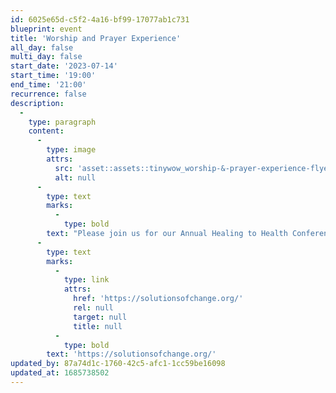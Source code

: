 ```yaml
---
id: 6025e65d-c5f2-4a16-bf99-17077ab1c731
blueprint: event
title: 'Worship and Prayer Experience'
all_day: false
multi_day: false
start_date: '2023-07-14'
start_time: '19:00'
end_time: '21:00'
recurrence: false
description:
  -
    type: paragraph
    content:
      -
        type: image
        attrs:
          src: 'asset::assets::tinywow_worship-&-prayer-experience-flyer-0525---updated_25455194_1.jpg'
          alt: null
      -
        type: text
        marks:
          -
            type: bold
        text: "Please join us for our Annual Healing to Health Conference. This conference is about bringing the mental health dialogue to the faith-based communities. This conference will be filled with workshops and followed up with questions being answered by an amazing panel.\_This is a two day conference we will be having a Worship and Prayer Experience Friday July 14th from 7-9 PM. On Saturday we will have our conference session from 8-4 PM. Please join us for this amazing event. To get signed up please go to\_\_"
      -
        type: text
        marks:
          -
            type: link
            attrs:
              href: 'https://solutionsofchange.org/'
              rel: null
              target: null
              title: null
          -
            type: bold
        text: 'https://solutionsofchange.org/'
updated_by: 87a74d1c-1760-42c5-afc1-1cc59be16098
updated_at: 1685738502
---
```

